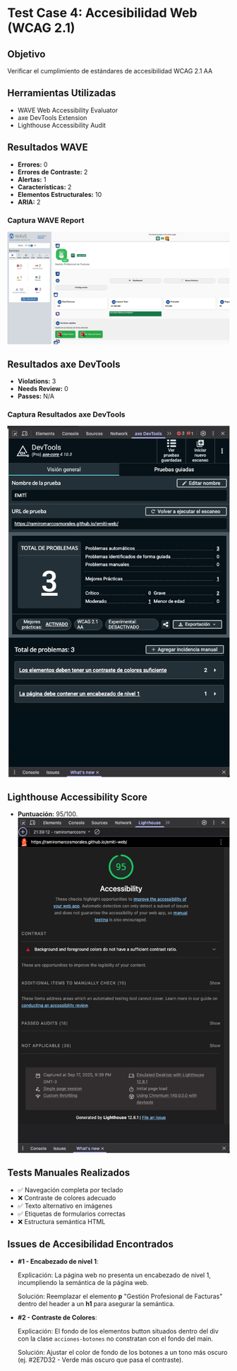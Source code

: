 # Test Case 4: Accesibilidad Web (WCAG 2.1)

## Objetivo
Verificar el cumplimiento de estándares de accesibilidad WCAG 2.1 AA

## Herramientas Utilizadas
- WAVE Web Accessibility Evaluator
- axe DevTools Extension
- Lighthouse Accessibility Audit

## Resultados WAVE
- **Errores:** 0
- **Errores de Contraste:** 2
- **Alertas:** 1
- **Características:** 2
- **Elementos Estructurales:** 10
- **ARIA:** 2

### Captura WAVE Report
![WAVE Report](../screenshots/wave-report.png)

## Resultados axe DevTools
- **Violations:** 3
- **Needs Review:** 0
- **Passes:** N/A

### Captura Resultados axe DevTools
![axe DevTools](../screenshots/axe-dev-tools.png)

## Lighthouse Accessibility Score
- **Puntuación:** 95/100.  
![Lighthouse Accessibility](../screenshots/lighthouse-accessibility.png)

## Tests Manuales Realizados
- ✅ Navegación completa por teclado
- ❌ Contraste de colores adecuado
- ✅ Texto alternativo en imágenes
- ✅ Etiquetas de formularios correctas
- ❌ Estructura semántica HTML

## Issues de Accesibilidad Encontrados
- **#1 - Encabezado de nivel 1**:

    Explicación: La página web no presenta un encabezado de nivel 1, incumpliendo la semántica de la página web.

    Solución: Reemplazar el elemento **p** "Gestión Profesional de Facturas" dentro del header a un **h1** para asegurar la semántica.

- **#2 - Contraste de Colores**:

    Explicación: El fondo de los elementos button situados dentro del div con la clase `acciones-botones` no constratan con el fondo del main.

    Solución: Ajustar el color de fondo de los botones a un tono más oscuro (ej. #2E7D32 - Verde más oscuro que pasa el contraste).